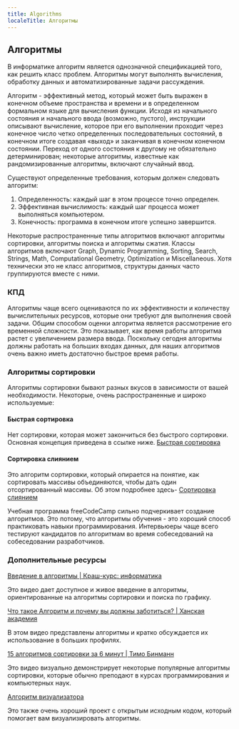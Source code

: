 ```yaml
---
title: Algorithms
localeTitle: Алгоритмы
---
```

## Алгоритмы

В информатике алгоритм является однозначной спецификацией того, как решить класс проблем. Алгоритмы могут выполнять вычисления, обработку данных и автоматизированные задачи рассуждения.

Алгоритм - эффективный метод, который может быть выражен в конечном объеме пространства и времени и в определенном формальном языке для вычисления функции. Исходя из начального состояния и начального ввода (возможно, пустого), инструкции описывают вычисление, которое при его выполнении проходит через конечное число четко определенных последовательных состояний, в конечном итоге создавая «выход» и заканчивая в конечном конечном состоянии. Переход от одного состояния к другому не обязательно детерминирован; некоторые алгоритмы, известные как рандомизированные алгоритмы, включают случайный ввод.

Существуют определенные требования, которым должен следовать алгоритм:

1.  Определенность: каждый шаг в этом процессе точно определен.
2.  Эффективная вычислимость: каждый шаг процесса может выполняться компьютером.
3.  Конечность: программа в конечном итоге успешно завершится.

Некоторые распространенные типы алгоритмов включают алгоритмы сортировки, алгоритмы поиска и алгоритмы сжатия. Классы алгоритмов включают Graph, Dynamic Programming, Sorting, Search, Strings, Math, Computational Geometry, Optimization и Miscellaneous. Хотя технически это не класс алгоритмов, структуры данных часто группируются вместе с ними.

### КПД

Алгоритмы чаще всего оцениваются по их эффективности и количеству вычислительных ресурсов, которые они требуют для выполнения своей задачи. Общим способом оценки алгоритма является рассмотрение его временной сложности. Это показывает, как время работы алгоритма растет с увеличением размера ввода. Поскольку сегодня алгоритмы должны работать на больших входах данных, для наших алгоритмов очень важно иметь достаточно быстрое время работы.

### Алгоритмы сортировки

Алгоритмы сортировки бывают разных вкусов в зависимости от вашей необходимости. Некоторые, очень распространенные и широко используемые:

#### Быстрая сортировка

Нет сортировки, которая может закончиться без быстрого сортировки. Основная концепция приведена в ссылке ниже. [Быстрая сортировка](http://me.dt.in.th/page/Quicksort/)

#### Сортировка слиянием

Это алгоритм сортировки, который опирается на понятие, как сортировать массивы объединяются, чтобы дать один отсортированный массивы. Об этом подробнее здесь- [Сортировка слиянием](https://www.geeksforgeeks.org/merge-sort/)

Учебная программа freeCodeCamp сильно подчеркивает создание алгоритмов. Это потому, что алгоритмы обучения - это хороший способ практиковать навыки программирования. Интервьюеры чаще всего тестируют кандидатов по алгоритмам во время собеседований на собеседовании разработчиков.

### Дополнительные ресурсы

[Введение в алгоритмы | Краш-курс: информатика](https://www.youtube.com/watch?v=rL8X2mlNHPM)

Это видео дает доступное и живое введение в алгоритмы, ориентированные на алгоритмы сортировки и поиска по графику.

[Что такое Алгоритм и почему вы должны заботиться? | Ханская академия](https://www.youtube.com/watch?v=CvSOaYi89B4)

В этом видео представлены алгоритмы и кратко обсуждается их использование в больших профилях.

[15 алгоритмов сортировки за 6 минут | Тимо Бинманн](https://www.youtube.com/watch?v=kPRA0W1kECg)

Это видео визуально демонстрирует некоторые популярные алгоритмы сортировки, которые обычно преподают в курсах программирования и компьютерных наук.

[Алгоритм визуализатора](http://algo-visualizer.jasonpark.me)

Это также очень хороший проект с открытым исходным кодом, который помогает вам визуализировать алгоритмы.
